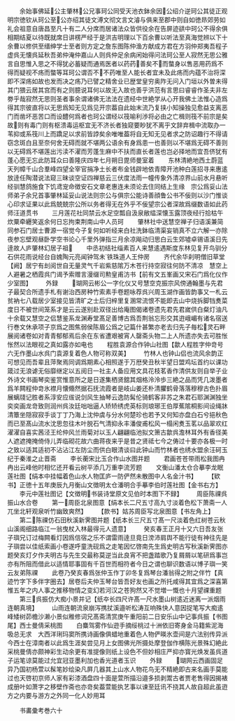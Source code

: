 <!-- { "loadSidebar": true } -->
　　余始事佛延公主肇林公兄事珂公同受天池衣鉢余因公绍介逆珂公其徒正观明宗徳钦从珂公至公亦绍其徒文溥文彻文言文濬与俱来至郡中则自如徳昻郊劳如礼会祖意自唐昌至凡十有二人分席而居诸法众皆供役余在告屏迹谼中珂公不得余俱相期结夏以待既就席日讲楞严经于是洪吉明理以下百余曹以听法至真海觉辨以下十余曹以修供至缙绅学士至者则方定之詹东图陈仲渔方献成方君在方羽仲郑夷吾程子虚呉无懐呉延秋吾弟仲淹仲嘉山人则呉仲足余病闲始得问法珂公至人寂然无思公雅言自思惟入思之不得犹必蓄疑而通焉医者以药药善矣不而螫身以售恶用药爲不得而疑视不疡而螫等耳珂公谓否不不药唯至人能长者宜未及此疡而内蕴不治将深即不深疡如故也发而决之疡乃已譬之精舍业已歴堂皇穷奥阼无问入门垣以外曽未得其门猥云居其宫而有之则臆说耳何以故无入故也善乎洪范有言思曰睿睿作圣夫非左劵乎哉寂然无思则圣者事余谓诸佛无法法在遗经中世絶学从心开我佛土法惟心造爲得其宗彼直将以无思爲知无见爲见开宗葢自此始末流乃复挟小知操独见愈益支离恶门而凿坏恶苦口而设醴何爲者也珂公谓经以筏喻利渉将必由之亡楫则筏不前宗是矣故则有毒门则有枢溃毒运枢宜无不济长者独窥要眇犹不离乎文辞弃楫中流取办一苇抑或系筏川上而蹻足以求前皆誖矣余唯唯葢将自无知无见者求之防诏趣行不得请窃念斑白且至奈何舍无碍而就不堪两公语余有身爲患一也善则以不堪爲无碍不善则以无碍爲不堪莲出污渎不濯而芳蓬生麻中不扶而直长者莲也岂必择地而宜吾侪犹有蓬心愿无忘此防耳众曰善隆庆四年七月朔日毘师曼室着
　　东林清絶地西土蔚蓝天列幛千山合羣峰四望全宰官捐净土长者布金钱辟地依青障开池种白莲招寻来惠逺放逹任陶潜说法窥三昧谈空证四禅慈云三伏度法雨一幢传象外清凉界山前水月悬听经驯慧鸽施食下饥鸢宠命徴安石文章老惠连未须论去住同结上生缘　宗公爲妥山法师弟子余兄首事肇林延妥山说法则宗公与俱宗公能诗善顔鲁公书不佞则以沙门惟谈心印求证果以此爲兢兢宗公所以务者得无在外乎不佞望宗公者深故爲缀数语如此药师汪道贯书
　　三月莲花社同禁云水足空瓢自汲泉敝緼深懐玉露顶夜经行拾枯午炊粟牵纒笑返余何日忘拘束荆南山中人员珂
　　肇林社中送慧空禅子归语溪兼简同参石门居士曹源一宿觉今子复何如听经来白社洗鉢临清渠妄销真不立六解一亦除夜参忘壁观昼卧学空书论心千里外弹指三月余凉飚动归思白云生郊墟卓锡语溪日先逹故人庐肇林幻居子祖
　　中丞初结社缁素百人来慧逺遇斯度东林见复开鸟驯分石供花雨说经台自媿陶元亮闻钟驾未铁珠道人王仲房
　　齐代余华刹明僧旧草堂【阙】居宁有刦阅世自无量灵气千岩紫慈隂万木苍行持空寂往何防不清凉　慧空上人避暑之栖霞呉门谒予索赠言漫缀司勲皇甫汸书【前有文五峯画又宋石门爲化仪作少室图】
　　外録
　　瑚网云彬公一字化仪又号慧空克振宗风傍通翰墨与先君子最契合所遗手札有谢治西房种竹索素手卷题咏荐呉兴周玉湖作画皆韵事又一札云贫衲七八载居少室接见皆清旷之士后归梓里复溷常流恨不能即去山中烧拆脚铛煑菜度日不被世间笼系才是云云遂别赴双径出给庵图偈诸卷遗先君先君嵗供白粲灯油凡十余载又慧空之侣慧鉴系龙渊寿堂髙足善博古爲吾荆翁忘形交其逰峨嵋有诸名宿送行巻文休承项子京爲之图焦弱侯陈眉公爲之记篇什甚繁亦老去归先子毎松灵石畔展阅诸卷如对青青郁郁焉后余在东省遭艰被宵人罄斋头物二上人所遗亦失去可胜怅怅然以法眼视之真如露亦如电也
　　程胜袁源合作钟山社图【歙人程胜字仲竒号六无作墨山水呉门袁源复着色人物可称双美】
　　竹林人也钟山侣也流风余韵正可想见而吾辈且萍聚焉同调爲期素心相照遂于万厯癸丑秋半望日盟鸡坛首约以课功箴过无浪谑无俗靡继定以五阅日一社主人备应用文具花枝茗香作清供友则自举子业外诗文书画琴奕鉴赏惟意所之是日遂集栖贤舘其烟格泠泠歩三絶之品而凭几泼墨者爲羊闗程仲竒氷襟月懐翛然据石抚流霞者是岐山姜还朴清臞鹤骨落落穆穆古色扑眉展螭牋记胜者系淳安应绂说剑风生抽琴云逸防髯伦骑鹤客非苏之朱君石耶渊渊独坐奕奕画龙竒致则润州呉汝廷咄咄逼人矫矫绣虎英标则琅琊王伯厚蕉隂桐影间设绳牀清簟坐隠寂寂手谈丁丁乃海上沈仲虞与分水何楚珍也若予又何知亦盘白石兮挹秋色而已至髙山流水沈思忽往木叶脱石气清抑永丰潘俊甫松风一榻闲煑玉茗以品翠欢红濯濯自喜实茜泾王纶仲风兰雨菊对以玉人翩翩临池拟文箫古歙呉澹林耳外有香径美人遮遮掩掩倚侍儿弄临砌花故六曲蒋夜来乎是昔之贤祗七今之俦过十要亦各极一时之致以适其适初不沾沾江左防尘而供白眼清谈曰此钟山而竹林者也绣水盟余汪砢玉纪于秦淮之止晋斋
　　李长蘅宋比玉合作山水图并题
　　君画苍苍带雨松我图冉冉出云峰他时相忆还开看云树平添几万重李流芳题
　　文衡山潘太仓合摹李龙眠莲社图【绢本中挂幅着色山水人物匡庐一防俨然未散图中人名金汁书】
　　【欵书】正徳十五年庚辰九月衡山文徴明太仓潘明合手摹李伯时莲社图【金书右方】
　　李元中莲社图记【文徴明书装诗堂原文见伯时本图下不録】
　　周臣陈祼呉振山水合卷
　　第一周臣北泉图意【绢本长二尺五寸高九寸淡着色松下萧斋一人兀坐北轩观泉听竹幽致爽然】
　　【款书】姑苏周臣写北泉图意【书左角上】
　　第二陈祼仿石田秋溪新霁图并题【纸本长三尺五寸髙一尺淡着色红树苍云秋山溪阁细路临江一翁曳杖入林最得元人遗意】
　　癸亥春王正月十又六日吾友张子璵兄订过梅闗看灯因爲信宿之乐不谓雷雨逹旦竟日滂沛肩舆不能行徒有神往先是子璵尝以佳纸索画小卷遂呼童洗砚爲之走笔因忆啓南先生爲史明古写秋溪新霁图亦题癸亥灯夕作夫明古与先生交最称莫逆当此良宵不把盏踏歌乃复屑屑以笔研爲事岂亦有所阻而借此以适情耶事固有千百世而相符者今日之谓也聊识数语以博子璵一笑云友弟陈祼
　　此卷乃癸亥春爲张仲玉作丁卯冬复爲琴台潘翁得之附之伴竹【真迹竹字下多伴字圏去】居卷后夫仲玉琴台皆吾好友也画之所托咸得其宜爲之深喜第惟五年之内人事之推移物情之变幻若河汉之苍狗然又不觉増一慨也十月望祼重题
　　第三呉振仿大痴小景并记【纸夲长四尺许髙一尺水墨山树逺近迷离一派烟雨连朝真境】
　　山雨连朝流泉崩泻携扙溪邉听松涛互响殊快人意因捉笔写大痴逺峰矮树茆檐沙濑小景似稚修词兄髙斋清赏庚午重阳前二日安乐山中记事呉振【书图尾】西士曼倩采桃图
　　白麋驾雾作仙逰手摘绥桃过十洲依旧寄身金马籍紫泥海吸总无求　大西洋琍玛窦所携诗画像俱蜡地重着色人物俨暎氷壶间是六法别传异派今西士在漳南者以此爲生涯矣尝见月上女图佛光所摄处摩登伽作横陈光景殊幻絶此采桃曼倩亦颇神彩生动余更有准提像则纸上设色不但妙相庄严抑亦寳光焕发虽呉道子运笔谅莫能过允宜冠亚墨利加也香光道者玉识
　　外録
　　瑚网云西画固足异乃国初杨萱以髹笔妙绘染凡屛几器其上山水人物花鸟无不精絶即古来名画手莫能过也天啓初京师人家有彩漆酒盘四十面是萱所描沿邉多损剥鬻古者贾老售得因揭裱成册叶如萧字之移壁作斋也亦竒矣葢萱能执艺事以谏至廷讯不挠其人故自超此虽逰方之内要与游方之外同一化人妙用耳





　　书畵彚考巻六十
